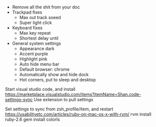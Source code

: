* Remove all the shit from your doc
* Trackpad fixes
    * Max out track soeed
    *  Super light click
* Keyboard fixes
    * Max key repeat
    *  Shortest delay until
* General system settings
    * Appearance dark
    * Accent purple
    * Highlight pink
    * Auto hide menu bar
    * Default browser: chrome
    * Automatically show and hide dock
    *  Hot corners, put to sleep and desktop

Start visual studio code, and install https://marketplace.visualstudio.com/items?itemName=Shan.code-settings-sync
Use extension to pull settings    

Set settings to sync from zsh_profile/item, and restart
https://usabilityetc.com/articles/ruby-on-mac-os-x-with-rvm/
rvm install ruby-2.6
gem install colorls
